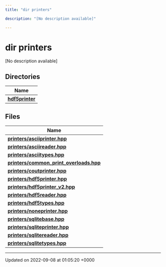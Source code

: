 ```yaml
---
title: "dir printers"

description: "[No description available]"

---
```


# dir printers

[No description available]

## Directories

| Name           |
| -------------- |
| **[hdf5printer](/documentation/code/files/dir_53e9db17afb74e2527f78149f6f11761/)**  |

## Files

| Name           |
| -------------- |
| **[printers/asciiprinter.hpp](/documentation/code/files/asciiprinter_8hpp/)**  |
| **[printers/asciireader.hpp](/documentation/code/files/asciireader_8hpp/)**  |
| **[printers/asciitypes.hpp](/documentation/code/files/asciitypes_8hpp/)**  |
| **[printers/common_print_overloads.hpp](/documentation/code/files/common__print__overloads_8hpp/)**  |
| **[printers/coutprinter.hpp](/documentation/code/files/coutprinter_8hpp/)**  |
| **[printers/hdf5printer.hpp](/documentation/code/files/hdf5printer_8hpp/)**  |
| **[printers/hdf5printer_v2.hpp](/documentation/code/files/hdf5printer__v2_8hpp/)**  |
| **[printers/hdf5reader.hpp](/documentation/code/files/hdf5reader_8hpp/)**  |
| **[printers/hdf5types.hpp](/documentation/code/files/hdf5types_8hpp/)**  |
| **[printers/noneprinter.hpp](/documentation/code/files/noneprinter_8hpp/)**  |
| **[printers/sqlitebase.hpp](/documentation/code/files/sqlitebase_8hpp/)**  |
| **[printers/sqliteprinter.hpp](/documentation/code/files/sqliteprinter_8hpp/)**  |
| **[printers/sqlitereader.hpp](/documentation/code/files/sqlitereader_8hpp/)**  |
| **[printers/sqlitetypes.hpp](/documentation/code/files/sqlitetypes_8hpp/)**  |






-------------------------------

Updated on 2022-09-08 at 01:05:20 +0000
